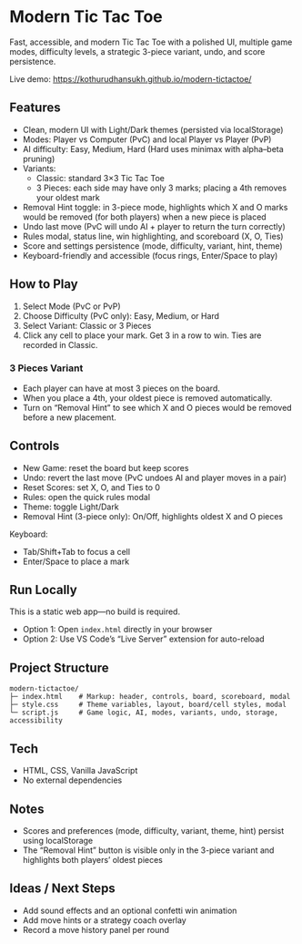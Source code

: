 # Modern Tic Tac Toe

Fast, accessible, and modern Tic Tac Toe with a polished UI, multiple game modes, difficulty levels, a strategic 3-piece variant, undo, and score persistence.

Live demo: https://kothurudhansukh.github.io/modern-tictactoe/
## Features

- Clean, modern UI with Light/Dark themes (persisted via localStorage)
- Modes: Player vs Computer (PvC) and local Player vs Player (PvP)
- AI difficulty: Easy, Medium, Hard (Hard uses minimax with alpha–beta pruning)
- Variants:
	- Classic: standard 3×3 Tic Tac Toe
	- 3 Pieces: each side may have only 3 marks; placing a 4th removes your oldest mark
- Removal Hint toggle: in 3-piece mode, highlights which X and O marks would be removed (for both players) when a new piece is placed
- Undo last move (PvC will undo AI + player to return the turn correctly)
- Rules modal, status line, win highlighting, and scoreboard (X, O, Ties)
- Score and settings persistence (mode, difficulty, variant, hint, theme)
- Keyboard-friendly and accessible (focus rings, Enter/Space to play)

## How to Play

1. Select Mode (PvC or PvP)
2. Choose Difficulty (PvC only): Easy, Medium, or Hard
3. Select Variant: Classic or 3 Pieces
4. Click any cell to place your mark. Get 3 in a row to win. Ties are recorded in Classic.

### 3 Pieces Variant

- Each player can have at most 3 pieces on the board.
- When you place a 4th, your oldest piece is removed automatically.
- Turn on “Removal Hint” to see which X and O pieces would be removed before a new placement.

## Controls

- New Game: reset the board but keep scores
- Undo: revert the last move (PvC undoes AI and player moves in a pair)
- Reset Scores: set X, O, and Ties to 0
- Rules: open the quick rules modal
- Theme: toggle Light/Dark
- Removal Hint (3-piece only): On/Off, highlights oldest X and O pieces

Keyboard:
- Tab/Shift+Tab to focus a cell
- Enter/Space to place a mark

## Run Locally

This is a static web app—no build is required.

- Option 1: Open `index.html` directly in your browser
- Option 2: Use VS Code’s “Live Server” extension for auto-reload

## Project Structure

```
modern-tictactoe/
├─ index.html    # Markup: header, controls, board, scoreboard, modal
├─ style.css     # Theme variables, layout, board/cell styles, modal
└─ script.js     # Game logic, AI, modes, variants, undo, storage, accessibility
```

## Tech

- HTML, CSS, Vanilla JavaScript
- No external dependencies

## Notes

- Scores and preferences (mode, difficulty, variant, theme, hint) persist using localStorage
- The “Removal Hint” button is visible only in the 3-piece variant and highlights both players’ oldest pieces

## Ideas / Next Steps

- Add sound effects and an optional confetti win animation
- Add move hints or a strategy coach overlay
- Record a move history panel per round
